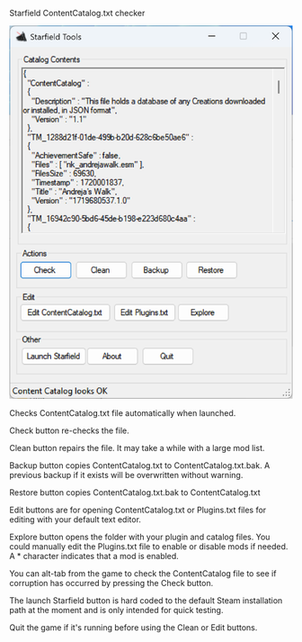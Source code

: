 Starfield ContentCatalog.txt checker

![Screenshot](/Screenshot.png?raw=true "Screenshot")

Checks ContentCatalog.txt file automatically when launched.

Check button re-checks the file.

Clean button repairs the file. It may take a while with a large mod list.

Backup button copies ContentCatalog.txt to ContentCatalog.txt.bak. A previous backup if it exists will be overwritten without warning.

Restore button copies ContentCatalog.txt.bak to ContentCatalog.txt

Edit buttons are for opening ContentCatalog.txt or Plugins.txt files for editing with your default text editor.

Explore button opens the folder with your plugin and catalog files.
You could manually edit the Plugins.txt file to enable or disable mods if needed.
A * character indicates that a mod is enabled.

You can alt-tab from the game to check the ContentCatalog file to see if corruption has occurred by pressing the Check button.

The launch Starfield button is hard coded to the default Steam installation path at the moment and is only intended for quick testing.

Quit the game if it's running before using the Clean or Edit buttons.


